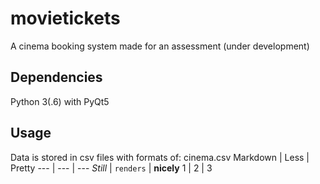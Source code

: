 # movietickets
A cinema booking system made for an assessment (under development)
## Dependencies
Python 3(.6) with PyQt5
## Usage
Data is stored in csv files with formats of:
cinema.csv
Markdown | Less | Pretty
--- | --- | ---
*Still* | `renders` | **nicely**
1 | 2 | 3
